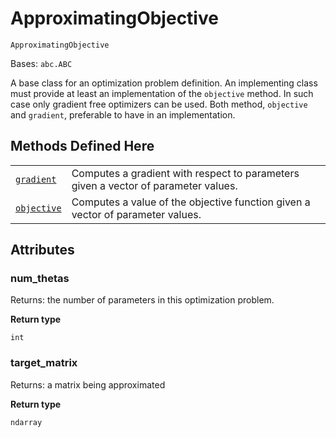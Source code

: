 # ApproximatingObjective

<span id="undefined" />

`ApproximatingObjective`

Bases: `abc.ABC`

A base class for an optimization problem definition. An implementing class must provide at least an implementation of the `objective` method. In such case only gradient free optimizers can be used. Both method, `objective` and `gradient`, preferable to have in an implementation.

## Methods Defined Here

|                                                                                                                                                                                                                     |                                                                                    |
| ------------------------------------------------------------------------------------------------------------------------------------------------------------------------------------------------------------------- | ---------------------------------------------------------------------------------- |
| [`gradient`](qiskit.transpiler.synthesis.aqc.ApproximatingObjective.gradient#qiskit.transpiler.synthesis.aqc.ApproximatingObjective.gradient "qiskit.transpiler.synthesis.aqc.ApproximatingObjective.gradient")     | Computes a gradient with respect to parameters given a vector of parameter values. |
| [`objective`](qiskit.transpiler.synthesis.aqc.ApproximatingObjective.objective#qiskit.transpiler.synthesis.aqc.ApproximatingObjective.objective "qiskit.transpiler.synthesis.aqc.ApproximatingObjective.objective") | Computes a value of the objective function given a vector of parameter values.     |

## Attributes

<span id="undefined" />

### num\_thetas

Returns: the number of parameters in this optimization problem.

**Return type**

`int`

<span id="undefined" />

### target\_matrix

Returns: a matrix being approximated

**Return type**

`ndarray`
